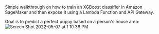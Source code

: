 Simple walkthrough on how to train an XGBoost classifier in Amazon SageMaker and then expose it using a Lambda Function and API Gateway.

Goal is to predict a perfect puppy based on a person's house area:
![Screen Shot 2022-05-07 at 1 10 36 PM](https://user-images.githubusercontent.com/26292532/168491343-ba29fef3-2514-4dbf-acd8-404c2f510a2b.png)

